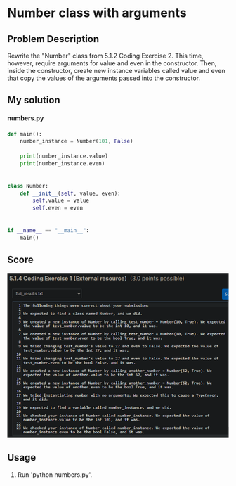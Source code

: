 # Number class with arguments

## Problem Description

Rewrite the "Number" class from 5.1.2 Coding Exercise 2. This time, however, require arguments for value and even in the constructor. Then, inside the constructor, create new instance variables called value and even that copy the values of the arguments passed into the constructor.

## My solution

#### numbers.py

```python
def main():
    number_instance = Number(101, False)

    print(number_instance.value)
    print(number_instance.even)


class Number:
    def __init__(self, value, even):
        self.value = value
        self.even = even


if __name__ == "__main__":
    main()
```

## Score

![All good](./resources/score.png)

## Usage

1. Run 'python numbers.py'.